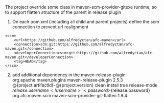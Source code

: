 The project override some class in maven-scm-provider-gitexe runtime, so to support flatten structure of the parent in release plugin

1. On each pom.xml (including all child and parent projects)
define the scm connection to prevent url realignment
```
<scm>
    <url>https://github.com/alfredyctan/afc-maven</url>
    <connection>scm:git:https://github.com/alfredyctan/afc-maven.git</connection>
    <developerConnection>scm:git:https://github.com/alfredyctan/afc-maven.git</developerConnection>
    <tag>HEAD</tag>
</scm>
```
2. add additional dependency in the maven-release-plugin
			<plugin>
				<groupId>org.apache.maven.plugins</groupId>
				<artifactId>maven-release-plugin</artifactId>
				<version>2.5.3</version>
				<configuration>
					<tagNameFormat>@{project.artifactId}-@{project.version}</tagNameFormat>
					<preparationGoals>clean install</preparationGoals>
					<pushChanges>true</pushChanges>
					<releaseProfiles>release-mode</releaseProfiles>
					<username>${release.username}</username>
					<password>${release.password}</password>
				</configuration>
				<dependencies>
					<dependency>
						<groupId>org.afc.maven.scm</groupId>
						<artifactId>maven-scm-provider-git-flatten</artifactId>
						<version>1.9.4</version>
					</dependency>
				</dependencies>
			</plugin>

